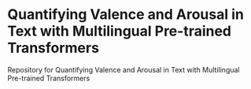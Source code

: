 # Quantifying Valence and Arousal in Text with Multilingual Pre-trained Transformers 
Repository for Quantifying Valence and Arousal in Text with Multilingual Pre-trained Transformers 
